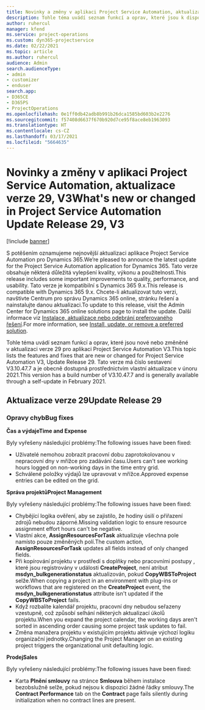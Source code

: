 ```yaml
---
title: Novinky a změny v aplikaci Project Service Automation, aktualizace verze 29, V3
description: Tohle téma uvádí seznam funkcí a oprav, které jsou k dispozici v Project Service Automation, aktualizace verze 29, V3.
author: ruhercul
manager: kfend
ms.service: project-operations
ms.custom: dyn365-projectservice
ms.date: 02/22/2021
ms.topic: article
ms.author: ruhercul
audience: Admin
search.audienceType:
- admin
- customizer
- enduser
search.app:
- D365CE
- D365PS
- ProjectOperations
ms.openlocfilehash: 0e1ff0db42adb8b991b26dca1585bd603b2e2276
ms.sourcegitcommit: f57408d6637f670b920d7ce95f8ace8eb1963093
ms.translationtype: HT
ms.contentlocale: cs-CZ
ms.lasthandoff: 03/17/2021
ms.locfileid: "5664635"
---
```

# <a name="whats-new-or-changed-in-project-service-automation-update-release-29-v3"></a><span data-ttu-id="12b80-103">Novinky a změny v aplikaci Project Service Automation, aktualizace verze 29, V3</span><span class="sxs-lookup"><span data-stu-id="12b80-103">What's new or changed in Project Service Automation Update Release 29, V3</span></span>

[!include [banner](../includes/psa-now-project-operations.md)]

<span data-ttu-id="12b80-104">S potěšením oznamujeme nejnovější aktualizaci aplikace Project Service Automation pro Dynamics 365.</span><span class="sxs-lookup"><span data-stu-id="12b80-104">We’re pleased to announce the latest update for the Project Service Automation application for Dynamics 365.</span></span> <span data-ttu-id="12b80-105">Tato verze obsahuje některá důležitá vylepšení kvality, výkonu a použitelnosti.</span><span class="sxs-lookup"><span data-stu-id="12b80-105">This release includes some important improvements to quality, performance, and usability.</span></span> <span data-ttu-id="12b80-106">Tato verze je kompatibilní s Dynamics 365 9.x.</span><span class="sxs-lookup"><span data-stu-id="12b80-106">This release is compatible with Dynamics 365 9.x.</span></span> <span data-ttu-id="12b80-107">Chcete-li aktualizovat tuto verzi, navštivte Centrum pro správu Dynamics 365 online, stránku řešení a nainstalujte danou aktualizaci.</span><span class="sxs-lookup"><span data-stu-id="12b80-107">To update to this release, visit the Admin Center for Dynamics 365 online solutions page to install the update.</span></span> <span data-ttu-id="12b80-108">Další informace viz [Instalace, aktualizace nebo odebrání preferovaného řešení](https://docs.microsoft.com/power-platform/admin/install-remove-preferred-solution).</span><span class="sxs-lookup"><span data-stu-id="12b80-108">For more information, see [Install, update, or remove a preferred solution](https://docs.microsoft.com/power-platform/admin/install-remove-preferred-solution).</span></span>

<span data-ttu-id="12b80-109">Tohle téma uvádí seznam funkcí a oprav, které jsou nové nebo změněné v aktualizaci verze 29 pro aplikaci Project Service Automation V3.</span><span class="sxs-lookup"><span data-stu-id="12b80-109">This topic lists the features and fixes that are new or changed for Project Service Automation V3, Update Release 29.</span></span> <span data-ttu-id="12b80-110">Tato verze má číslo sestavení V3.10.47.7 a je obecně dostupná prostřednictvím vlastní aktualizace v únoru 2021.</span><span class="sxs-lookup"><span data-stu-id="12b80-110">This version has a build number of V3.10.47.7 and is generally available through a self-update in February 2021.</span></span>

## <a name="update-release-29"></a><span data-ttu-id="12b80-111">Aktualizace verze 29</span><span class="sxs-lookup"><span data-stu-id="12b80-111">Update Release 29</span></span>

### <a name="bug-fixes"></a><span data-ttu-id="12b80-112">Opravy chyb</span><span class="sxs-lookup"><span data-stu-id="12b80-112">Bug fixes</span></span>

<span data-ttu-id="12b80-113">**Čas a výdaje**</span><span class="sxs-lookup"><span data-stu-id="12b80-113">**Time and Expense**</span></span>

<span data-ttu-id="12b80-114">Byly vyřešeny následující problémy:</span><span class="sxs-lookup"><span data-stu-id="12b80-114">The following issues have been fixed:</span></span>

- <span data-ttu-id="12b80-115">Uživatelé nemohou zobrazit pracovní dobu zaprotokolovanou v nepracovní dny v mřížce pro zadávání času.</span><span class="sxs-lookup"><span data-stu-id="12b80-115">Users can't see working hours logged on non-working days in the time entry grid.</span></span>
- <span data-ttu-id="12b80-116">Schválené položky výdajů lze upravovat v mřížce.</span><span class="sxs-lookup"><span data-stu-id="12b80-116">Approved expense entries can be edited on the grid.</span></span>

<span data-ttu-id="12b80-117">**Správa projektů**</span><span class="sxs-lookup"><span data-stu-id="12b80-117">**Project Management**</span></span>

<span data-ttu-id="12b80-118">Byly vyřešeny následující problémy:</span><span class="sxs-lookup"><span data-stu-id="12b80-118">The following issues have been fixed:</span></span>

- <span data-ttu-id="12b80-119">Chybějící logika ověření, aby se zajistilo, že hodiny úsilí o přiřazení zdrojů nebudou záporné.</span><span class="sxs-lookup"><span data-stu-id="12b80-119">Missing validation logic to ensure resource assignment effort hours can't be negative.</span></span>
- <span data-ttu-id="12b80-120">Vlastní akce, **AssignResourcesForTask** aktualizuje všechna pole namísto pouze změněných polí.</span><span class="sxs-lookup"><span data-stu-id="12b80-120">The custom action, **AssignResourcesForTask** updates all fields instead of only changed fields.</span></span>
- <span data-ttu-id="12b80-121">Při kopírování projektu v prostředí s doplňky nebo pracovními postupy , které jsou registrovány v události **CreateProject**, není atribut **msdyn_bulkgenerationstatus** aktualizován, pokud **CopyWBSToProject** selže.</span><span class="sxs-lookup"><span data-stu-id="12b80-121">When copying a project in an environment with plug-ins or workflows that are registered on the **CreateProject** event, the **msdyn_bulkgenerationstatus** attribute isn't updated if the **CopyWBSToProject** fails.</span></span>
- <span data-ttu-id="12b80-122">Když rozbalíte kalendář projektu, pracovní dny nebudou seřazeny vzestupně, což způsobí selhání některých aktualizací úkolů projektu.</span><span class="sxs-lookup"><span data-stu-id="12b80-122">When you expand the project calendar, the working days aren't sorted in ascending order causing some project task updates to fail.</span></span>
- <span data-ttu-id="12b80-123">Změna manažera projektu v existujícím projektu aktivuje výchozí logiku organizační jednotky.</span><span class="sxs-lookup"><span data-stu-id="12b80-123">Changing the Project Manager on an existing project triggers the organizational unit defaulting logic.</span></span>

<span data-ttu-id="12b80-124">**Prodej**</span><span class="sxs-lookup"><span data-stu-id="12b80-124">**Sales**</span></span>

<span data-ttu-id="12b80-125">Byly vyřešeny následující problémy:</span><span class="sxs-lookup"><span data-stu-id="12b80-125">The following issues have been fixed:</span></span>

- <span data-ttu-id="12b80-126">Karta **Plnění smlouvy** na stránce **Smlouva** během instalace bezobslužně selže, pokud nejsou k dispozici žádné řádky smlouvy.</span><span class="sxs-lookup"><span data-stu-id="12b80-126">The **Contract Performance** tab on the **Contract** page fails silently during initialization when no contract lines are present.</span></span>
